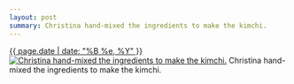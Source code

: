 ```yaml
---
layout: post
summary: Christina hand-mixed the ingredients to make the kimchi.
---
```


<p>
  <time><a href="/391">{{ page.date | date: "%B %e, %Y" }}</a></time>
  <a href="/391"><img src="{{ site.assets_url }}/391-640.jpg" srcset="{{ site.assets_url }}/391-1280.jpg 1280w, {{ site.assets_url }}/391-960.jpg 960w, {{ site.assets_url }}/391-640.jpg 640w, {{ site.assets_url }}/391-320.jpg 320w" sizes="(min-width: 700px) 50vw, calc(100vw - 2rem)" alt="Christina hand-mixed the ingredients to make the kimchi." /></a>
  <span>Christina hand-mixed the ingredients to make the kimchi.</span>
</p>
